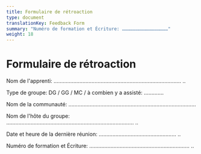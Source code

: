 ```yaml
---
title: Formulaire de rétroaction
type: document
translationKey: Feedback Form
summary: "Numéro de formation et Écriture: ……………………………………………"
weight: 18
---
```

# Formulaire de rétroaction

Nom de l'apprenti: ………………………………………………………………………… ..

Type de groupe: DG / GG / MC / à combien y a assisté: ………….

Nom de la communauté: …………………………………………………………………………

Nom de l'hôte du groupe: ………………………………………………………………………… ..

Date et heure de la dernière réunion: …………………………………………… ..

Numéro de formation et Écriture: ………………………………………………………… ..
